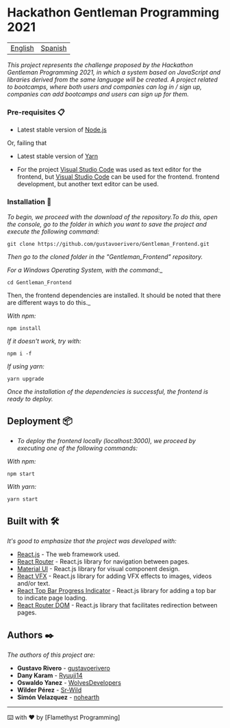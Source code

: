 # Hackathon Gentleman Programming 2021

<table>
    <tr>
        <!-- Do not translate this table -->
        <td><a href="./README.md"> English </a></td>
        <td><a href="./README.ES.md"> Spanish </a></td>
    </tr>
</table>

_This project represents the challenge proposed by the Hackathon Gentleman Programming 2021, in which a system based on JavaScript and libraries derived from the same language will be created. A project related to bootcamps, where both users and companies can log in / sign up, companies can add bootcamps and users can sign up for them._

### Pre-requisites 📋

* Latest stable version of [Node.js](https://nodejs.org/en/)

Or, failing that

* Latest stable version of [Yarn](https://yarnpkg.com/)

* For the project [Visual Studio Code](https://code.visualstudio.com/) was used as text editor for the frontend, but [Visual Studio Code](https://code.visualstudio.com/) can be used for the frontend. 
frontend development, but another text editor can be used.
### Installation 🔧

_To begin, we proceed with the download of the repository.To do this, open the console, go to the folder in which you want to save the project and execute the following command:_

```
git clone https://github.com/gustavoerivero/Gentleman_Frontend.git
```

_Then go to the cloned folder in the "Gentleman_Frontend" repository._

_For a Windows Operating System, with the command:__

```
cd Gentleman_Frontend
```

Then, the frontend dependencies are installed. It should be noted that there are different ways to do this._

_With npm:_

```
npm install
```

_If it doesn't work, try with:_

```
npm i -f
```

_If using yarn:_

```
yarn upgrade
```

_Once the installation of the dependencies is successful, the frontend is ready to deploy._

## Deployment 📦

* _To deploy the frontend locally (localhost:3000), we proceed by executing one of the following commands:_

_With npm:_

```
npm start
```

_With yarn:_
```
yarn start
```

## Built with 🛠️

_It's good to emphasize that the project was developed with:_

* [React.js](https://es.reactjs.org/) - The web framework used.
* [React Router](https://reactrouter.com/) - React.js library for navigation between pages.
* [Material UI](https://material-ui.com/) - React.js library for visual component design.
* [React VFX](https://amagi.dev/react-vfx/) - React.js library for adding VFX effects to images, videos and/or text.
* [React Top Bar Progress Indicator](https://www.npmjs.com/package/react-topbar-progress-indicator) - React.js library for adding a top bar to indicate page loading.
* [React Router DOM](https://www.npmjs.com/package/react-router-dom) - React.js library that facilitates redirection between pages.

## Authors ✒️

_The authors of this project are:_

* **Gustavo Rivero** - [gustavoerivero](https://github.com/gustavoerivero)
* **Dany Karam**  - [Ryuuji14](https://github.com/Ryuuji14)
* **Oswaldo Yanez**  - [WolvesDevelopers](https://github.com/WolvesDevelopers)
* **Wilder Pérez**  - [Sr-Wild](https://github.com/Sr-Wild)
* **Simón Velazquez**  - [nohearth](https://github.com/nohearth)




---
⌨️ with ❤️ by [Flamethyst Programming] 
